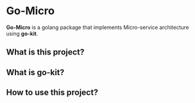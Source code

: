 # Go-Micro

**Go-Micro** is a golang package that implements Micro-service architecture 
using **go-kit**.

## What is this project?

## What is go-kit?

## How to use this project?
